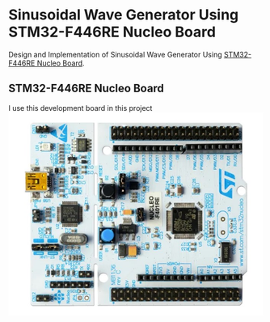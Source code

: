 # Sinusoidal Wave Generator Using STM32-F446RE Nucleo Board
Design and Implementation of Sinusoidal Wave Generator Using [STM32-F446RE Nucleo Board](https://www.st.com/en/evaluation-tools/nucleo-f446re.html).

## STM32-F446RE Nucleo Board
I use this development board in this project
![image](Images/1.jpg)
